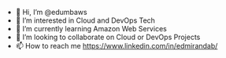 - 👋 Hi, I’m @edumbaws
- 👀 I’m interested in Cloud and DevOps Tech
- 🌱 I’m currently learning Amazon Web Services
- 💞️ I’m looking to collaborate on Cloud or DevOps Projects
- 📫 How to reach me https://www.linkedin.com/in/edmirandab/

<!---
edumbaws/edumbaws is a ✨ special ✨ repository because its `README.md` (this file) appears on your GitHub profile.
You can click the Preview link to take a look at your changes.
--->
